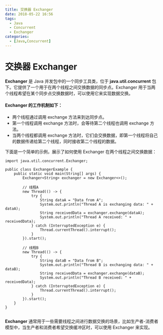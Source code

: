 ```yaml
---
title: 交换器 Exchanger
date: 2018-05-22 16:56
tags: 
  - Java
  - Concurrent
  - Exchanger
categories:
  - [Java,Concurrent]
---
```


# 交换器 Exchanger

**Exchanger** 是 Java 并发包中的一个同步工具类，位于 **java.util.concurrent** 包下。它提供了一个用于在两个线程之间交换数据的同步点。Exchanger 用于当两个线程希望在某个同步点交换数据时，可以使用它来实现数据交换。


#### Exchanger 的工作机制如下：

- 两个线程通过调用 exchange 方法来到达同步点。
- 第一个线程调用 exchange 方法时，会等待第二个线程也调用 exchange 方法。
- 当两个线程都调用 exchange 方法时，它们会交换数据，即第一个线程将自己的数据传递给第二个线程，同时接收第二个线程的数据。


下面是一个简单的示例，展示了如何使用 Exchanger 在两个线程之间交换数据：

```
import java.util.concurrent.Exchanger;

public class ExchangerExample {
    public static void main(String[] args) {
        Exchanger<String> exchanger = new Exchanger<>();

        // 线程A
        new Thread(() -> {
            try {
                String dataA = "Data from A";
                System.out.println("Thread A is exchanging data: " + dataA);
                String receivedData = exchanger.exchange(dataA);
                System.out.println("Thread A received: " + receivedData);
            } catch (InterruptedException e) {
                Thread.currentThread().interrupt();
            }
        }).start();

        // 线程B
        new Thread(() -> {
            try {
                String dataB = "Data from B";
                System.out.println("Thread B is exchanging data: " + dataB);
                String receivedData = exchanger.exchange(dataB);
                System.out.println("Thread B received: " + receivedData);
            } catch (InterruptedException e) {
                Thread.currentThread().interrupt();
            }
        }).start();
    }
}


```

**Exchanger** 通常用于一些需要线程之间进行数据交换的场景，比如生产者-消费者模型中，当生产者和消费者希望交换缓冲区时，可以使用 Exchanger 来实现。